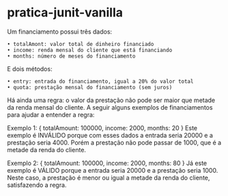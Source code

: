 # pratica-junit-vanilla

Um financiamento possui três dados:

    • totalAmont: valor total de dinheiro financiado
    • income: renda mensal do cliente que está financiando
    • months: número de meses do financiamento

E dois métodos:

    • entry: entrada do financiamento, igual a 20% do valor total
    • quota: prestação mensal do financiamento (sem juros)
    
    
Há ainda uma regra: o valor da prestação não pode ser maior que metade da renda mensal do cliente. A seguir alguns exemplos de financiamentos para ajudar a entender a regra:

Exemplo 1: { totalAmount: 100000, income: 2000, months: 20 }
Este exemplo é INVÁLIDO porque com esses dados a entrada seria 20000 e a prestação seria 4000. Porém a prestação não pode passar de 1000, que é a metade da renda do cliente.

Exemplo 2: { totalAmount: 100000, income: 2000, months: 80 }
Já este exemplo é VÁLIDO porque a entrada seria 20000 e a prestação seria 1000. Neste caso, a prestação é menor ou igual a metade da renda do cliente, satisfazendo a regra.
